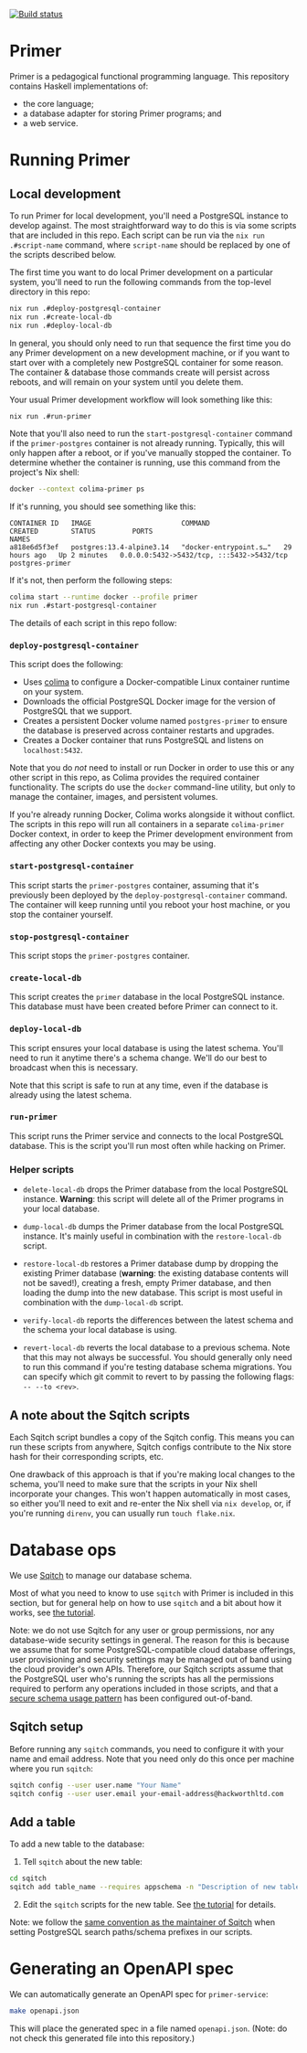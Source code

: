 [![Build status](https://badge.buildkite.com/7a9fd1213265a375385deec0a418bc4a6f26b17b7f4efe3cad.svg?branch=main)](https://buildkite.com/hackworthltd/primer)

# Primer

Primer is a pedagogical functional programming language. This
repository contains Haskell implementations of:

* the core language;
* a database adapter for storing Primer programs; and
* a web service.

# Running Primer

## Local development

To run Primer for local development, you'll need a PostgreSQL instance
to develop against. The most straightforward way to do this is via
some scripts that are included in this repo. Each script can be run
via the `nix run .#script-name` command, where `script-name` should be
replaced by one of the scripts described below.

The first time you want to do local Primer development on a particular
system, you'll need to run the following commands from the top-level
directory in this repo:

```sh
nix run .#deploy-postgresql-container
nix run .#create-local-db
nix run .#deploy-local-db
```

In general, you should only need to run that sequence the first time
you do any Primer development on a new development machine, or if you
want to start over with a completely new PostgreSQL container for some
reason. The container & database those commands create will persist
across reboots, and will remain on your system until you delete them.

Your usual Primer development workflow will look something like this:

```sh
nix run .#run-primer
```

Note that you'll also need to run the `start-postgresql-container`
command if the `primer-postgres` container is not already running.
Typically, this will only happen after a reboot, or if you've manually
stopped the container. To determine whether the container is running,
use this command from the project's Nix shell:

```sh
docker --context colima-primer ps
```

If it's running, you should see something like this:

```
CONTAINER ID   IMAGE                      COMMAND                  CREATED        STATUS         PORTS                                       NAMES
a818e6d5f3ef   postgres:13.4-alpine3.14   "docker-entrypoint.s…"   29 hours ago   Up 2 minutes   0.0.0.0:5432->5432/tcp, :::5432->5432/tcp   postgres-primer
```

If it's not, then perform the following steps:

```sh
colima start --runtime docker --profile primer
nix run .#start-postgresql-container
```

The details of each script in this repo follow:

### `deploy-postgresql-container`

This script does the following:

* Uses [colima](https://github.com/abiosoft/colima) to configure a
  Docker-compatible Linux container runtime on your system.
* Downloads the official PostgreSQL Docker image for the version of
  PostgreSQL that we support.
* Creates a persistent Docker volume named `postgres-primer` to ensure
  the database is preserved across container restarts and upgrades.
* Creates a Docker container that runs PostgreSQL and listens on
  `localhost:5432`.

Note that you do *not* need to install or run Docker in order to use
this or any other script in this repo, as Colima provides the required
container functionality. The scripts do use the `docker` command-line
utility, but only to manage the container, images, and persistent
volumes.

If you're already running Docker, Colima works alongside it without
conflict. The scripts in this repo will run all containers in a
separate `colima-primer` Docker context, in order to keep the Primer
development environment from affecting any other Docker contexts you
may be using.

### `start-postgresql-container`

This script starts the `primer-postgres` container, assuming that it's
previously been deployed by the `deploy-postgresql-container` command.
The container will keep running until you reboot your host machine, or
you stop the container yourself.

### `stop-postgresql-container`

This script stops the `primer-postgres` container.

### `create-local-db`

This script creates the `primer` database in the local PostgreSQL
instance. This database must have been created before Primer can
connect to it.

### `deploy-local-db`

This script ensures your local database is using the latest schema.
You'll need to run it anytime there's a schema change. We'll do our
best to broadcast when this is necessary.

Note that this script is safe to run at any time, even if the database
is already using the latest schema.

### `run-primer`

This script runs the Primer service and connects to the local
PostgreSQL database. This is the script you'll run most often while
hacking on Primer.

### Helper scripts

* `delete-local-db` drops the Primer database from the local
  PostgreSQL instance. **Warning**: this script will delete all of the
  Primer programs in your local database.

* `dump-local-db` dumps the Primer database from the local PostgreSQL
  instance. It's mainly useful in combination with the
  `restore-local-db` script.

* `restore-local-db` restores a Primer database dump by dropping the
  existing Primer database (**warning**: the existing database
  contents will not be saved!), creating a fresh, empty Primer
  database, and then loading the dump into the new database. This
  script is most useful in combination with the `dump-local-db`
  script.

* `verify-local-db` reports the differences between the latest schema
  and the schema your local database is using.

* `revert-local-db` reverts the local database to a previous schema.
  Note that this may not always be successful. You should generally
  only need to run this command if you're testing database schema
  migrations. You can specify which git commit to revert to by passing
  the following flags: `-- --to <rev>`.

## A note about the Sqitch scripts

Each Sqitch script bundles a copy of the Sqitch config. This means you
can run these scripts from anywhere, Sqitch configs contribute to the
Nix store hash for their corresponding scripts, etc.

One drawback of this approach is that if you're making local changes
to the schema, you'll need to make sure that the scripts in your Nix
shell incorporate your changes. This won't happen automatically in
most cases, so either you'll need to exit and re-enter the Nix shell
via `nix develop`, or, if you're running `direnv`, you can usually run
`touch flake.nix`.

# Database ops

We use [Sqitch](https://sqitch.org/about/) to manage our database
schema.

Most of what you need to know to use `sqitch` with Primer is included
in this section, but for general help on how to use `sqitch` and a bit
about how it works, see [the
tutorial](https://sqitch.org/docs/manual/sqitchtutorial/).

Note: we do not use Sqitch for any user or group permissions, nor any
database-wide security settings in general. The reason for this is
because we assume that for some PostgreSQL-compatible cloud database
offerings, user provisioning and security settings may be managed out
of band using the cloud provider's own APIs. Therefore, our Sqitch
scripts assume that the PostgreSQL user who's running the scripts has
all the permissions required to perform any operations included in
those scripts, and that a [secure schema usage
pattern](https://www.postgresql.org/docs/current/ddl-schemas.html#DDL-SCHEMAS-PATTERNS)
has been configured out-of-band.


## Sqitch setup

Before running any `sqitch` commands, you need to configure it with
your name and email address. Note that you need only do this once per
machine where you run `sqitch`:

```sh
sqitch config --user user.name "Your Name"
sqitch config --user user.email your-email-address@hackworthltd.com
```

## Add a table

To add a new table to the database:

1. Tell `sqitch` about the new table:

```sh
cd sqitch
sqitch add table_name --requires appschema -n "Description of new table."
```

2. Edit the `sqitch` scripts for the new table. See [the
tutorial](https://sqitch.org/docs/manual/sqitchtutorial/) for details.

Note: we follow the [same convention as the maintainer of
Sqitch](https://github.com/sqitchers/sqitch/issues/239#issuecomment-118943207)
when setting PostgreSQL search paths/schema prefixes in our scripts.

# Generating an OpenAPI spec

We can automatically generate an OpenAPI spec for `primer-service`:

```sh
make openapi.json
```

This will place the generated spec in a file named `openapi.json`.
(Note: do not check this generated file into this repository.)

